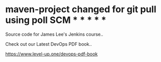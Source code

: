 # maven-project changed for git pull using poll SCM * * * * *
Source code for James Lee's Jenkins course..

Check out our Latest DevOps PDF book..

https://www.level-up.one/devops-pdf-book
